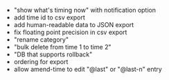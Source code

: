 - "show what's timing now" with notification option
- add time id to csv export
- add human-readable data to JSON export
- fix floating point precision in csv export
- "rename category"
- "bulk delete from time 1 to time 2"
- "DB that supports rollback"
- ordering for export
- allow amend-time to edit "@last" or "@last-n" entry


